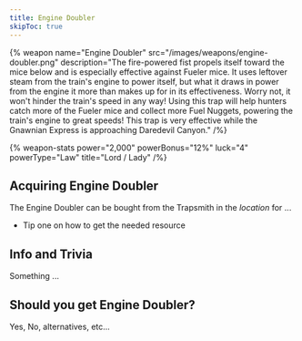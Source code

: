 ```yaml
---
title: Engine Doubler
skipToc: true
---
```


{% weapon
 name="Engine Doubler"
 src="/images/weapons/engine-doubler.png"
 description="The fire-powered fist propels itself toward the mice below and is especially effective against Fueler mice. It uses leftover steam from the train's engine to power itself, but what it draws in power from the engine it more than makes up for in its effectiveness. Worry not, it won't hinder the train's speed in any way! Using this trap will help hunters catch more of the Fueler mice and collect more Fuel Nuggets, powering the train's engine to great speeds! This trap is very effective while the Gnawnian Express is approaching Daredevil Canyon."
/%}

{% weapon-stats
 power="2,000"
 powerBonus="12%"
 luck="4"
 powerType="Law"
 title="Lord / Lady"
/%}

## Acquiring Engine Doubler

The Engine Doubler can be bought from the Trapsmith in the *location* for ...

- Tip one on how to get the needed resource

## Info and Trivia

Something ...

## Should you get Engine Doubler?

Yes, No, alternatives, etc...
